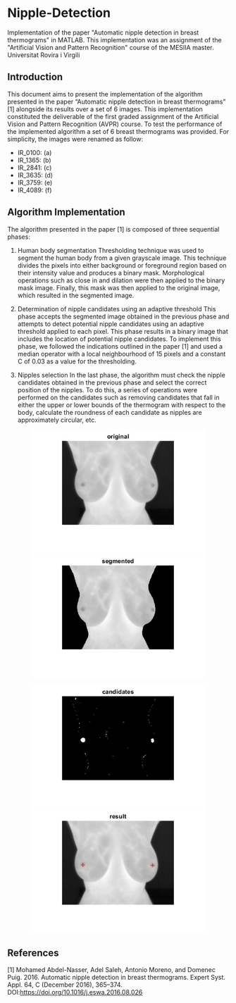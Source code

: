 # Nipple-Detection
Implementation of the paper "Automatic nipple detection in breast thermograms" in MATLAB. This implementation was an assignment of the "Artificial Vision and Pattern Recognition" course of the MESIIA master.  Universitat Rovira i Virgili


## Introduction

This document aims to present the implementation of the algorithm presented in the paper “Automatic nipple detection in breast thermograms” [1] alongside its results over a set of 6 images. This implementation constituted the deliverable of the first graded assignment of the Artificial Vision and Pattern Recognition (AVPR) course.
To test the performance of the implemented algorithm a set of 6 breast thermograms was provided. For simplicity, the images were renamed as follow:

* IR_0100: (a)
* IR_1365: (b)
* IR_2841: (c)
* IR_3635: (d)
* IR_3759: (e)
* IR_4089: (f)

## Algorithm Implementation

The algorithm presented in the paper [1] is composed of three sequential phases:

1.	Human body segmentation
Thresholding technique was used to segment the human body from a given grayscale image. This technique divides the pixels into either background or foreground region based on their intensity value and produces a binary mask. Morphological operations such as close in and dilation were then applied to the binary mask image. 
Finally, this mask was then applied to the original image, which resulted in the segmented image.

2.	Determination of nipple candidates using an adaptive threshold 
This phase accepts the segmented image obtained in the previous phase and attempts to detect potential nipple candidates using an adaptive threshold applied to each pixel. This phase results in a binary image that includes the location of potential nipple candidates.
To implement this phase, we followed the indications outlined in the paper [1] and used a median operator with a local neighbourhood of 15 pixels and a constant C of 0.03 as a value for the thresholding. 

3.	Nipples selection 
In the last phase, the algorithm must check the nipple candidates obtained in the previous phase and select the correct position of the nipples.  To do this, a series of operations were performed on the candidates such as removing candidates that fall in either the upper or lower bounds of the thermogram with respect to the body, calculate the roundness of each candidate as nipples are approximately circular, etc.

<p float="left" align="center">
  <img src="https://github.com/DeVillax/Nipple-Detection/blob/main/Images/original.jpg" width="400" />
  <img src="https://github.com/DeVillax/Nipple-Detection/blob/main/Images/segmented.jpg" width="400" /> 
</p>

<p float="left" align="center">
  <img src="https://github.com/DeVillax/Nipple-Detection/blob/main/Images/candidates.jpg" width="400" />
  <img src="https://github.com/DeVillax/Nipple-Detection/blob/main/Images/result.jpg" width="400" /> 
</p>

## References

[1] 	Mohamed Abdel-Nasser, Adel Saleh, Antonio Moreno, and Domenec Puig. 2016. Automatic nipple detection in breast thermograms. Expert Syst. Appl. 64, C (December 2016), 365–374. DOI:https://doi.org/10.1016/j.eswa.2016.08.026



